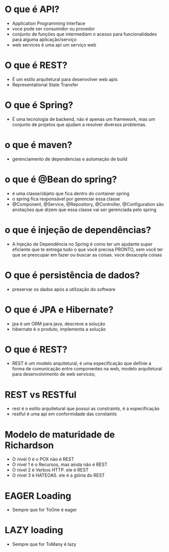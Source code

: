 # O que é API?
- Application Programming Interface
- voce pode ser consumidor ou provedor
- conjunto de funções que intermediam o acesso para funcionalidades para alguma aplicação/serviço
- web services é uma api um serviço web

# O que é REST?
- É um estilo arquitetural para desenvolver web apis
- Representational State Transfer

# O que é Spring?
- É uma tecnologia de backend, não é apenas um framework, mas um conjunto de projetos que ajudam a resolver diversos problemas.

# o que é maven?
- gerenciamento de dependencias e automação de build

# o que é @Bean do spring?
- é uma classe/objeto que fica dentro do container spring
- o spring fica responsável por gerenciar essa classe
- @Component, @Service, @Repository, @Controller, @Configuration são anotações que dizem que essa classe vai ser gerenciada pelo spring

# o que é injeção de dependências?
-  A Injeção de Dependência no Spring é como ter um ajudante super eficiente que te entrega tudo o que você precisa PRONTO, sem você ter que se preocupar em fazer ou buscar as coisas. voce desacopla coisas

# O que é persistência de dados?
- preservar os dados após a utilização do software

# O que é JPA e Hibernate?
- jpa é um ORM para java, descreve a solução
- hibernate é o produto, implementa a solução

# O que é REST?
- REST é um modelo arquitetural, é uma especificação que definie a forma de comunicação entre componentes na web, modelo arquitetural para desenvolvimento de web services;

# REST vs RESTful
- rest é o estilo arquitetural que possui as constraints, é a especificação
- restful é uma api em conformidade das constaints

# Modelo de maturidade de Richardson
- O nivel 0 é o POX não é REST
- O nível 1 é o Recursos, mas ainda não é REST
- O nível 2 é Verbos HTTP. ele é REST
- O nível 3 é HATEOAS. ele é a glória do REST

# EAGER Loading
- Sempre que for ToOne é eager

# LAZY loading
- Sempre que for ToMany é lazy

